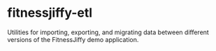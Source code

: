 fitnessjiffy-etl
================

Utilities for importing, exporting, and migrating data between different versions of the FitnessJiffy demo application.

